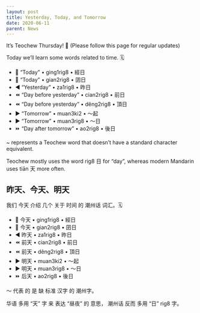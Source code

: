 ```yaml
---
layout: post
title: Yesterday, Today, and Tomorrow
date: 2020-06-11
parent: News
---
```


It’s Teochew Thursday! 📖
(Please follow this page for regular updates)

Today we’ll learn some words related to time. 🗓

 * 🔽 “Today” • ging1rig8 • 經日
 * 🔽 “Today” • gian2rig8 • 囝日
 * ◀️ “Yesterday” • za1rig8 • 昨日
 * ⏪ “Day before yesterday” • cian2rig8 • 前日
 * ⏪ “Day before yesterday” • dêng2rig8 • 頂日
 * ▶️ “Tomorrow” • muan3ki2 • ～起
 * ▶️ “Tomorrow” • muan3rig8 • ～日
 * ⏩ “Day after tomorrow” • ao2rig8 • 後日

~ represents a Teochew word that doesn’t have a standard character equivalent.

Teochew mostly uses the word rig8 日 for “day”, whereas modern Mandarin uses tiān 天 more often.  


## 昨天、今天、明天

我们 今天 介绍 几个 关于 时间 的 潮州话 词汇。🗓

 * 🔽 今天 • ging1rig8 • 經日
 * 🔽 今天 • gian2rig8 • 囝日
 * ◀️ 昨天 • za1rig8 • 昨日
 * ⏪ 前天 • cian2rig8 • 前日
 * ⏪ 前天 • dêng2rig8 • 頂日
 * ▶️ 明天 • muan3ki2 • ～起
 * ▶️ 明天 • muan3rig8 • ～日
 * ⏩ 后天 • ao2rig8 • 後日

～ 代表 的 是 缺 标准 汉字 的 潮州字。

华语 多用 “天” 字 来 表达 “昼夜” 的 意思， 潮州话 反而 多用 “日” rig8 字。
